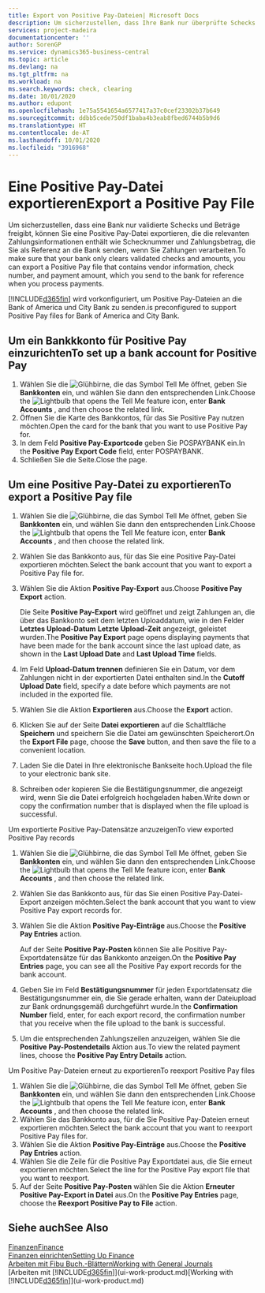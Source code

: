 ```yaml
---
title: Export von Positive Pay-Dateien| Microsoft Docs
description: Um sicherzustellen, dass Ihre Bank nur überprüfte Schecks und Beträge freigibt, können Sie ihr eine Positive Pay Datei senden, die die Daten für Kreditoren, Schecks und Zahlungsinformationen enthält.
services: project-madeira
documentationcenter: ''
author: SorenGP
ms.service: dynamics365-business-central
ms.topic: article
ms.devlang: na
ms.tgt_pltfrm: na
ms.workload: na
ms.search.keywords: check, clearing
ms.date: 10/01/2020
ms.author: edupont
ms.openlocfilehash: 1e75a5541654a6577417a37c0cef23302b37b649
ms.sourcegitcommit: ddbb5cede750df1baba4b3eab8fbed6744b5b9d6
ms.translationtype: HT
ms.contentlocale: de-AT
ms.lasthandoff: 10/01/2020
ms.locfileid: "3916968"
---
```

# <a name="export-a-positive-pay-file"></a><span data-ttu-id="6b769-103">Eine Positive Pay-Datei exportieren</span><span class="sxs-lookup"><span data-stu-id="6b769-103">Export a Positive Pay File</span></span>
<span data-ttu-id="6b769-104">Um sicherzustellen, dass eine Bank nur validierte Schecks und Beträge freigibt, können Sie eine Positive Pay-Datei exportieren, die die relevanten Zahlungsinformationen enthält wie Schecknummer und Zahlungsbetrag, die Sie als Referenz an die Bank senden, wenn Sie Zahlungen verarbeiten.</span><span class="sxs-lookup"><span data-stu-id="6b769-104">To make sure that your bank only clears validated checks and amounts, you can export a Positive Pay file that contains vendor information, check number, and payment amount, which you send to the bank for reference when you process payments.</span></span>

[!INCLUDE[d365fin](includes/d365fin_md.md)] <span data-ttu-id="6b769-105">wird vorkonfiguriert, um Positive Pay-Dateien an die Bank of America und City Bank zu senden.</span><span class="sxs-lookup"><span data-stu-id="6b769-105">is preconfigured to support Positive Pay files for Bank of America and City Bank.</span></span>

## <a name="to-set-up-a-bank-account-for-positive-pay"></a><span data-ttu-id="6b769-106">Um ein Bankkkonto für Positive Pay einzurichten</span><span class="sxs-lookup"><span data-stu-id="6b769-106">To set up a bank account for Positive Pay</span></span>
1. <span data-ttu-id="6b769-107">Wählen Sie die ![Glühbirne, die das Symbol Tell Me](media/ui-search/search_small.png "Tell Me-Funktion") öffnet, geben Sie **Bankkonten** ein, und wählen Sie dann den entsprechenden Link.</span><span class="sxs-lookup"><span data-stu-id="6b769-107">Choose the ![Lightbulb that opens the Tell Me feature](media/ui-search/search_small.png "Tell me what you want to do") icon, enter **Bank Accounts** , and then choose the related link.</span></span>
2. <span data-ttu-id="6b769-108">Öffnen Sie die Karte des Bankkontos, für das Sie Positive Pay nutzen möchten.</span><span class="sxs-lookup"><span data-stu-id="6b769-108">Open the card for the bank that you want to use Positive Pay for.</span></span>
3. <span data-ttu-id="6b769-109">In dem Feld **Positive Pay-Exportcode** geben Sie POSPAYBANK ein.</span><span class="sxs-lookup"><span data-stu-id="6b769-109">In the **Positive Pay Export Code** field, enter POSPAYBANK.</span></span>
4. <span data-ttu-id="6b769-110">Schließen Sie die Seite.</span><span class="sxs-lookup"><span data-stu-id="6b769-110">Close the page.</span></span>

## <a name="to-export-a-positive-pay-file"></a><span data-ttu-id="6b769-111">Um eine Positive Pay-Datei zu exportieren</span><span class="sxs-lookup"><span data-stu-id="6b769-111">To export a Positive Pay file</span></span>
1. <span data-ttu-id="6b769-112">Wählen Sie die ![Glühbirne, die das Symbol Tell Me](media/ui-search/search_small.png "Tell Me-Funktion") öffnet, geben Sie **Bankkonten** ein, und wählen Sie dann den entsprechenden Link.</span><span class="sxs-lookup"><span data-stu-id="6b769-112">Choose the ![Lightbulb that opens the Tell Me feature](media/ui-search/search_small.png "Tell me what you want to do") icon, enter **Bank Accounts** , and then choose the related link.</span></span>
2. <span data-ttu-id="6b769-113">Wählen Sie das Bankkonto aus, für das Sie eine Positive Pay-Datei exportieren möchten.</span><span class="sxs-lookup"><span data-stu-id="6b769-113">Select the bank account that you want to export a Positive Pay file for.</span></span>
3. <span data-ttu-id="6b769-114">Wählen Sie die Aktion **Positive Pay-Export** aus.</span><span class="sxs-lookup"><span data-stu-id="6b769-114">Choose **Positive Pay Export** action.</span></span>

    <span data-ttu-id="6b769-115">Die Seite **Positive Pay-Export** wird geöffnet und zeigt Zahlungen an, die über das Bankkonto seit dem letzten Uploaddatum, wie in den Felder **Letztes Upload-Datum** **Letzte Upload-Zeit** angezeigt, geleistet wurden.</span><span class="sxs-lookup"><span data-stu-id="6b769-115">The **Positive Pay Export** page opens displaying payments that have been made for the bank account since the last upload date, as shown in the **Last Upload Date** and **Last Upload Time** fields.</span></span>
4. <span data-ttu-id="6b769-116">Im Feld **Upload-Datum trennen** definieren Sie ein Datum, vor dem Zahlungen nicht in der exportierten Datei enthalten sind.</span><span class="sxs-lookup"><span data-stu-id="6b769-116">In the **Cutoff Upload Date** field, specify a date before which payments are not included in the exported file.</span></span>
5. <span data-ttu-id="6b769-117">Wählen Sie die Aktion **Exportieren** aus.</span><span class="sxs-lookup"><span data-stu-id="6b769-117">Choose the **Export** action.</span></span>
6. <span data-ttu-id="6b769-118">Klicken Sie auf der Seite **Datei exportieren** auf die Schaltfläche **Speichern** und speichern Sie die Datei am gewünschten Speicherort.</span><span class="sxs-lookup"><span data-stu-id="6b769-118">On the **Export File** page, choose the **Save** button, and then save the file to a convenient location.</span></span>
7. <span data-ttu-id="6b769-119">Laden Sie die Datei in Ihre elektronische Bankseite hoch.</span><span class="sxs-lookup"><span data-stu-id="6b769-119">Upload the file to your electronic bank site.</span></span>
8. <span data-ttu-id="6b769-120">Schreiben oder kopieren Sie die Bestätigungsnummer, die angezeigt wird, wenn Sie die Datei erfolgreich hochgeladen haben.</span><span class="sxs-lookup"><span data-stu-id="6b769-120">Write down or copy the confirmation number that is displayed when the file upload is successful.</span></span>

<span data-ttu-id="6b769-121">Um exportierte Positive Pay-Datensätze anzuzeigen</span><span class="sxs-lookup"><span data-stu-id="6b769-121">To view exported Positive Pay records</span></span>

1. <span data-ttu-id="6b769-122">Wählen Sie die ![Glühbirne, die das Symbol Tell Me](media/ui-search/search_small.png "Tell Me-Funktion") öffnet, geben Sie **Bankkonten** ein, und wählen Sie dann den entsprechenden Link.</span><span class="sxs-lookup"><span data-stu-id="6b769-122">Choose the ![Lightbulb that opens the Tell Me feature](media/ui-search/search_small.png "Tell me what you want to do") icon, enter **Bank Accounts** , and then choose the related link.</span></span>
2. <span data-ttu-id="6b769-123">Wählen Sie das Bankkonto aus, für das Sie einen Positive Pay-Datei-Export anzeigen möchten.</span><span class="sxs-lookup"><span data-stu-id="6b769-123">Select the bank account that you want to view Positive Pay export records for.</span></span>
3. <span data-ttu-id="6b769-124">Wählen Sie die Aktion **Positive Pay-Einträge** aus.</span><span class="sxs-lookup"><span data-stu-id="6b769-124">Choose the **Positive Pay Entries** action.</span></span>

    <span data-ttu-id="6b769-125">Auf der Seite **Positive Pay-Posten** können Sie alle Positive Pay-Exportdatensätze für das Bankkonto anzeigen.</span><span class="sxs-lookup"><span data-stu-id="6b769-125">On the **Positive Pay Entries** page, you can see all the Positive Pay export records for the bank account.</span></span>
4. <span data-ttu-id="6b769-126">Geben Sie im Feld **Bestätigungsnummer** für jeden Exportdatensatz die Bestätigungsnummer ein, die Sie gerade erhalten, wann der Dateiupload zur Bank ordnungsgemäß durchgeführt wurde.</span><span class="sxs-lookup"><span data-stu-id="6b769-126">In the **Confirmation Number** field, enter, for each export record, the confirmation number that you receive when the file upload to the bank is successful.</span></span>
5. <span data-ttu-id="6b769-127">Um die entsprechenden Zahlungszeilen anzuzeigen, wählen Sie die **Positive Pay-Postendetails** Aktion aus.</span><span class="sxs-lookup"><span data-stu-id="6b769-127">To view the related payment lines, choose the **Positive Pay Entry Details** action.</span></span>

<span data-ttu-id="6b769-128">Um Positive Pay-Dateien erneut zu exportieren</span><span class="sxs-lookup"><span data-stu-id="6b769-128">To reexport Positive Pay files</span></span>

1. <span data-ttu-id="6b769-129">Wählen Sie die ![Glühbirne, die das Symbol Tell Me](media/ui-search/search_small.png "Tell Me-Funktion") öffnet, geben Sie **Bankkonten** ein, und wählen Sie dann den entsprechenden Link.</span><span class="sxs-lookup"><span data-stu-id="6b769-129">Choose the ![Lightbulb that opens the Tell Me feature](media/ui-search/search_small.png "Tell me what you want to do") icon, enter **Bank Accounts** , and then choose the related link.</span></span>
2. <span data-ttu-id="6b769-130">Wählen Sie das Bankkonto aus, für die Sie Positive Pay-Dateien erneut exportieren möchten.</span><span class="sxs-lookup"><span data-stu-id="6b769-130">Select the bank account that you want to reexport Positive Pay files for.</span></span>
3. <span data-ttu-id="6b769-131">Wählen Sie die Aktion **Positive Pay-Einträge** aus.</span><span class="sxs-lookup"><span data-stu-id="6b769-131">Choose the **Positive Pay Entries** action.</span></span>
4. <span data-ttu-id="6b769-132">Wählen Sie die Zeile für die Positive Pay Exportdatei aus, die Sie erneut  exportieren möchten.</span><span class="sxs-lookup"><span data-stu-id="6b769-132">Select the line for the Positive Pay export file that you want to reexport.</span></span>
5. <span data-ttu-id="6b769-133">Auf der Seite **Positive Pay-Posten** wählen Sie die Aktion **Erneuter Positive Pay-Export in Datei** aus.</span><span class="sxs-lookup"><span data-stu-id="6b769-133">On the **Positive Pay Entries** page, choose the **Reexport Positive Pay to File** action.</span></span>

## <a name="see-also"></a><span data-ttu-id="6b769-134">Siehe auch</span><span class="sxs-lookup"><span data-stu-id="6b769-134">See Also</span></span>
[<span data-ttu-id="6b769-135">Finanzen</span><span class="sxs-lookup"><span data-stu-id="6b769-135">Finance</span></span>](finance.md)  
[<span data-ttu-id="6b769-136">Finanzen einrichten</span><span class="sxs-lookup"><span data-stu-id="6b769-136">Setting Up Finance</span></span>](finance-setup-finance.md)  
[<span data-ttu-id="6b769-137">Arbeiten mit Fibu Buch.-Blättern</span><span class="sxs-lookup"><span data-stu-id="6b769-137">Working with General Journals</span></span>](ui-work-general-journals.md)  
<span data-ttu-id="6b769-138">[Arbeiten mit [!INCLUDE[d365fin](includes/d365fin_md.md)]](ui-work-product.md)</span><span class="sxs-lookup"><span data-stu-id="6b769-138">[Working with [!INCLUDE[d365fin](includes/d365fin_md.md)]](ui-work-product.md)</span></span>
